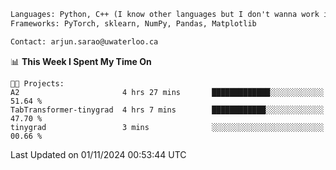 ```txt
Languages: Python, C++ (I know other languages but I don't wanna work in em)
Frameworks: PyTorch, sklearn, NumPy, Pandas, Matplotlib

Contact: arjun.sarao@uwaterloo.ca
```

<!--START_SECTION:waka-->
📊 **This Week I Spent My Time On** 

```text
🐱‍💻 Projects: 
A2                       4 hrs 27 mins       █████████████░░░░░░░░░░░░   51.64 % 
TabTransformer-tinygrad  4 hrs 7 mins        ████████████░░░░░░░░░░░░░   47.70 % 
tinygrad                 3 mins              ░░░░░░░░░░░░░░░░░░░░░░░░░   00.66 % 
```


 Last Updated on 01/11/2024 00:53:44 UTC
<!--END_SECTION:waka-->
